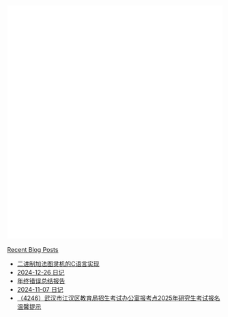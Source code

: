 ![Metrics](/github-metrics.svg)

[Recent Blog Posts](https://salvely.github.io/)
<!-- BLOG-POST-LIST:START -->
- [二进制加法图灵机的C语言实现](https://salvely.github.io/%E4%BA%8C%E8%BF%9B%E5%88%B6%E5%8A%A0%E6%B3%95%E5%9B%BE%E7%81%B5%E6%9C%BA%E7%9A%84c%E8%AF%AD%E8%A8%80%E5%AE%9E%E7%8E%B0/)
- [2024-12-26 日记](https://salvely.github.io/2024-12-26/)
- [年终错误总结报告](https://salvely.github.io/2024-12-25/)
- [2024-11-07 日记](https://salvely.github.io/2024-11-07/)
- [（4246）武汉市江汉区教育局招生考试办公室报考点2025年研究生考试报名温馨提示](https://salvely.github.io/4246%E6%AD%A6%E6%B1%89%E5%B8%82%E6%B1%9F%E6%B1%89%E5%8C%BA%E6%95%99%E8%82%B2%E5%B1%80%E6%8B%9B%E7%94%9F%E8%80%83%E8%AF%95%E5%8A%9E%E5%85%AC%E5%AE%A4%E6%8A%A5%E8%80%83%E7%82%B92025%E5%B9%B4%E7%A0%94%E7%A9%B6%E7%94%9F%E8%80%83%E8%AF%95%E6%8A%A5%E5%90%8D%E6%B8%A9%E9%A6%A8%E6%8F%90%E7%A4%BA/)
<!-- BLOG-POST-LIST:END -->
